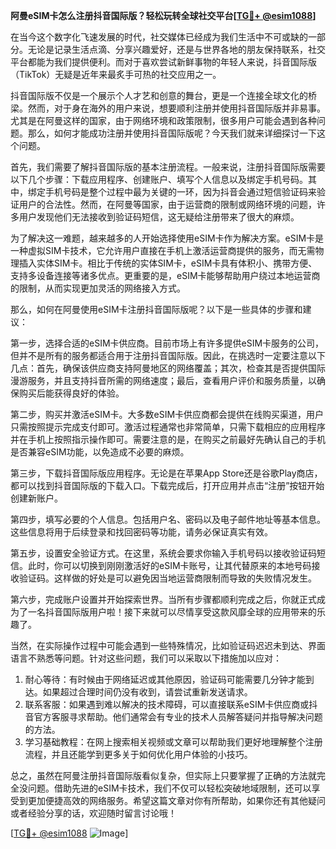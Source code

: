 **阿曼eSIM卡怎么注册抖音国际版？轻松玩转全球社交平台[[TG💪+ @esim1088](https://t.me/s/esim1088)]**

在当今这个数字化飞速发展的时代，社交媒体已经成为我们生活中不可或缺的一部分。无论是记录生活点滴、分享兴趣爱好，还是与世界各地的朋友保持联系，社交平台都能为我们提供便利。而对于喜欢尝试新鲜事物的年轻人来说，抖音国际版（TikTok）无疑是近年来最炙手可热的社交应用之一。

抖音国际版不仅是一个展示个人才艺和创意的舞台，更是一个连接全球文化的桥梁。然而，对于身在海外的用户来说，想要顺利注册并使用抖音国际版并非易事。尤其是在阿曼这样的国家，由于网络环境和政策限制，很多用户可能会遇到各种问题。那么，如何才能成功注册并使用抖音国际版呢？今天我们就来详细探讨一下这个问题。

首先，我们需要了解抖音国际版的基本注册流程。一般来说，注册抖音国际版需要以下几个步骤：下载应用程序、创建账户、填写个人信息以及绑定手机号码。其中，绑定手机号码是整个过程中最为关键的一环，因为抖音会通过短信验证码来验证用户的合法性。然而，在阿曼等国家，由于运营商的限制或网络环境的问题，许多用户发现他们无法接收到验证码短信，这无疑给注册带来了很大的麻烦。

为了解决这一难题，越来越多的人开始选择使用eSIM卡作为解决方案。eSIM卡是一种虚拟SIM卡技术，它允许用户直接在手机上激活运营商提供的服务，而无需物理插入实体SIM卡。相比于传统的实体SIM卡，eSIM卡具有体积小、携带方便、支持多设备连接等诸多优点。更重要的是，eSIM卡能够帮助用户绕过本地运营商的限制，从而实现更加灵活的网络接入方式。

那么，如何在阿曼使用eSIM卡注册抖音国际版呢？以下是一些具体的步骤和建议：

第一步，选择合适的eSIM卡供应商。目前市场上有许多提供eSIM卡服务的公司，但并不是所有的服务都适合用于注册抖音国际版。因此，在挑选时一定要注意以下几点：首先，确保该供应商支持阿曼地区的网络覆盖；其次，检查其是否提供国际漫游服务，并且支持抖音所需的网络速度；最后，查看用户评价和服务质量，以确保购买后能获得良好的体验。

第二步，购买并激活eSIM卡。大多数eSIM卡供应商都会提供在线购买渠道，用户只需按照提示完成支付即可。激活过程通常也非常简单，只需下载相应的应用程序并在手机上按照指示操作即可。需要注意的是，在购买之前最好先确认自己的手机是否兼容eSIM功能，以免造成不必要的麻烦。

第三步，下载抖音国际版应用程序。无论是在苹果App Store还是谷歌Play商店，都可以找到抖音国际版的下载入口。下载完成后，打开应用并点击“注册”按钮开始创建新账户。

第四步，填写必要的个人信息。包括用户名、密码以及电子邮件地址等基本信息。这些信息将用于后续登录和找回密码等功能，请务必保证真实有效。

第五步，设置安全验证方式。在这里，系统会要求你输入手机号码以接收验证码短信。此时，你可以切换到刚刚激活好的eSIM卡账号，让其代替原来的本地号码接收验证码。这样做的好处是可以避免因当地运营商限制而导致的失败情况发生。

第六步，完成账户设置并开始探索世界。当所有步骤都顺利完成之后，你就正式成为了一名抖音国际版用户啦！接下来就可以尽情享受这款风靡全球的应用带来的乐趣了。

当然，在实际操作过程中可能会遇到一些特殊情况，比如验证码迟迟未到达、界面语言不熟悉等问题。针对这些问题，我们可以采取以下措施加以应对：

1. 耐心等待：有时候由于网络延迟或其他原因，验证码可能需要几分钟才能到达。如果超过合理时间仍没有收到，请尝试重新发送请求。
2. 联系客服：如果遇到难以解决的技术障碍，可以直接联系eSIM卡供应商或抖音官方客服寻求帮助。他们通常会有专业的技术人员解答疑问并指导解决问题的方法。
3. 学习基础教程：在网上搜索相关视频或文章可以帮助我们更好地理解整个注册流程，并且还能学到更多关于如何优化用户体验的小技巧。

总之，虽然在阿曼注册抖音国际版看似复杂，但实际上只要掌握了正确的方法就完全没问题。借助先进的eSIM卡技术，我们不仅可以轻松突破地域限制，还可以享受到更加便捷高效的网络服务。希望这篇文章对你有所帮助，如果你还有其他疑问或者经验分享的话，欢迎随时留言讨论哦！

[[TG💪+ @esim1088](https://t.me/s/esim1088) ![Image](https://i.postimg.cc/4NQfJmqS/Snipaste-2025-05-13-00-14-12.png)]